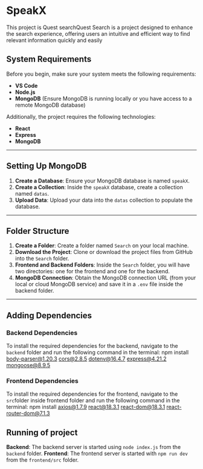 # SpeakX
This project is Quest searchQuest Search is a project designed to enhance the search experience, offering users an intuitive and efficient way to find relevant information quickly and easily


## System Requirements

Before you begin, make sure your system meets the following requirements:

- **VS Code** 
- **Node.js** 
- **MongoDB** (Ensure MongoDB is running locally or you have access to a remote MongoDB database)

Additionally, the project requires the following technologies:

- **React**
- **Express**
- **MongoDB**

---

## Setting Up MongoDB

1. **Create a Database**: Ensure your MongoDB database is named `speakX`.
2. **Create a Collection**: Inside the `speakX` database, create a collection named `datas`.
3. **Upload Data**: Upload your data into the `datas` collection to populate the database.

---

## Folder Structure

1. **Create a Folder**: Create a folder named `Search` on your local machine.
2. **Download the Project**: Clone or download the project files from GitHub into the `Search` folder.
3. **Frontend and Backend Folders**: Inside the `Search` folder, you will have two directories: one for the frontend and one for the backend.
4. **MongoDB Connection**: Obtain the MongoDB connection URL (from your local or cloud MongoDB service) and save it in a `.env` file inside the backend folder.

---

## Adding Dependencies

### Backend Dependencies
To install the required dependencies for the backend, navigate to the `backend` folder and run the following command in the terminal:
npm install body-parser@1.20.3 cors@2.8.5 dotenv@16.4.7 express@4.21.2 mongoose@8.9.5


### Frontend Dependencies
To install the required dependencies for the frontend, navigate to the `src`folder inside frontend folder and run the following command in the terminal:
npm install axios@1.7.9 react@18.3.1 react-dom@18.3.1 react-router-dom@7.1.3



## Running of project
**Backend**: The backend server is started using `node index.js` from the `backend` folder.
**Frontend**: The frontend server is started with `npm run dev` from the `frontend/src` folder.



